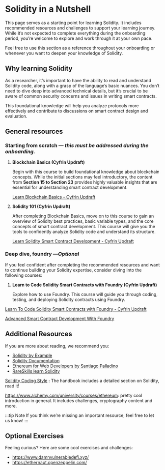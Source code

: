 # Solidity in a Nutshell

This page serves as a starting point for learning Solidity. It includes recommended resources and challenges to support your learning journey. While it’s not expected to complete everything during the onboarding period, you’re welcome to explore and work through it at your own pace.

Feel free to use this section as a reference throughout your onboarding or whenever you want to deepen your knowledge of Solidity.

## Why learning Solidity

As a researcher, it’s important to have the ability to read and understand Solidity code, along with a grasp of the language’s basic nuances. You don’t need to dive deep into advanced technical details, but it’s crucial to be aware of common security concerns and issues in writing smart contracts.

This foundational knowledge will help you analyze protocols more effectively and contribute to discussions on smart contract design and evaluation.

## General resources

### Starting from scratch — **this *must** be addressed during the onboarding.*

1. **Blockchain Basics (Cyfrin Updraft)**
    
    Begin with this course to build foundational knowledge about blockchain concepts. While the initial sections may feel introductory, the content from **Section 15 to Section 23** provides highly valuable insights that are essential for understanding smart contract development.
    
    [Learn Blockchain Basics - Cyfrin Updraft](https://updraft.cyfrin.io/courses/blockchain-basics)
    
2. **Solidity 101 (Cyfrin Updraft)**
    
    After completing Blockchain Basics, move on to this course to gain an overview of Solidity best practices, basic variable types, and the core concepts of smart contract development. This course will give you the tools to confidently analyze Solidity code and understand its structure.
    
    [Learn Solidity Smart Contract Development - Cyfrin Updraft](https://updraft.cyfrin.io/courses/solidity)

### Deep dive, foundry —*Optional*

If you feel confident after completing the recommended resources and want to continue building your Solidity expertise, consider diving into the following courses:

1. **Learn to Code Solidity Smart Contracts with Foundry (Cyfrin Updraft)**
    
    Explore how to use Foundry. This course will guide you through coding, testing, and deploying Solidity contracts using Foundry.
    

[Learn To Code Solidity Smart Contracts with Foundry - Cyfrin Updraft](https://updraft.cyfrin.io/courses/foundry)

[Advanced Smart Contract Development With Foundry](https://updraft.cyfrin.io/courses/advanced-foundry)

## Additional Resources

If you are more about reading, we recommend you:
- [Solidity by Example](https://solidity-by-example.org/)
- [Solidity Documentation](https://docs.soliditylang.org/en/v0.8.29/)
- [Ethereum for Web Developers by Santiago Palladino](https://link.springer.com/book/10.1007/978-1-4842-5278-9)
- [RareSkills learn Solidity](https://www.rareskills.io/learn-solidity)
  
[Solidity Coding Style](/docs/development/solidity/coding-style.md) : The handbook includes a detailed section on Solidity, read it!

https://www.alchemy.com/university/courses/ethereum: pretty cool introduction in general. It includes challenges, cryptography content and more.

:::tip Note
If you think we’re missing an important resource, feel free to let us know!
:::
## Optional Exercises

Feeling curious? Here are some cool exercises and challenges:

- https://www.damnvulnerabledefi.xyz/
- https://ethernaut.openzeppelin.com/
